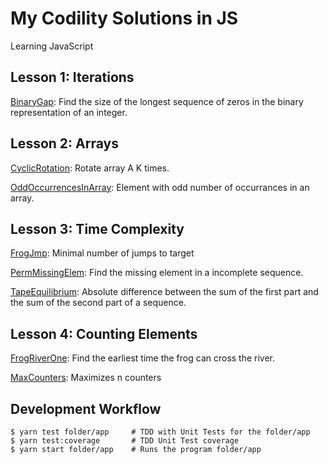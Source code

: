 # My Codility Solutions in JS

Learning JavaScript

## Lesson 1: Iterations

[BinaryGap](./BinaryGap/README.md): Find the size of the longest sequence of zeros in the binary representation of an integer.

## Lesson 2: Arrays

[CyclicRotation](./CyclicRotation/README.md): Rotate array A K times.

[OddOccurrencesInArray](./OddOccurrencesInArray/README.md): Element with odd number of occurrances in an array.

## Lesson 3: Time Complexity

[FrogJmp](./FrogRiverOne/README.md): Minimal number of jumps to target

[PermMissingElem](./PermMissingElem/README.md): Find the missing element in a incomplete sequence.

[TapeEquilibrium](./TapeEquilibrium/README.md): Absolute difference between the sum of the first part and the sum of the second part of a sequence.

## Lesson 4: Counting Elements

[FrogRiverOne](./FrogRiverOne): Find the earliest time the frog can cross the river.

[MaxCounters](./MaxCounters): Maximizes n counters

## Development Workflow

```
$ yarn test folder/app     # TDD with Unit Tests for the folder/app
$ yarn test:coverage       # TDD Unit Test coverage
$ yarn start folder/app    # Runs the program folder/app
```
